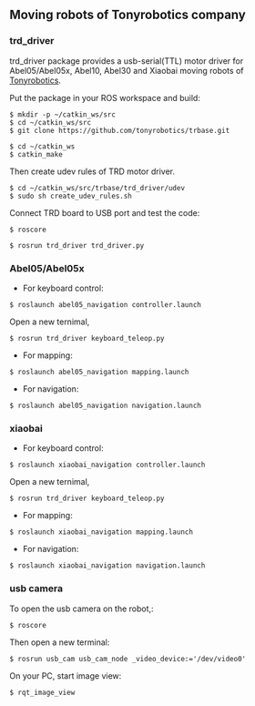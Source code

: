 ## Moving robots of Tonyrobotics company

### trd_driver

trd_driver package provides a usb-serial(TTL) motor driver for Abel05/Abel05x, Abel10, Abel30 and Xiaobai moving robots of [Tonyrobotics](http://www.tonyrobotics.com/).

Put the package in your ROS workspace and build:

```
$ mkdir -p ~/catkin_ws/src
$ cd ~/catkin_ws/src
$ git clone https://github.com/tonyrobotics/trbase.git
```

```
$ cd ~/catkin_ws
$ catkin_make
```

Then create udev rules of TRD motor driver.

```
$ cd ~/catkin_ws/src/trbase/trd_driver/udev
$ sudo sh create_udev_rules.sh
```

Connect TRD board to USB port and test the code:

```
$ roscore
```

```
$ rosrun trd_driver trd_driver.py
```

### Abel05/Abel05x 

* For keyboard control:

```
$ roslaunch abel05_navigation controller.launch
```

Open a new ternimal,

```
$ rosrun trd_driver keyboard_teleop.py
```

* For mapping:

```
$ roslaunch abel05_navigation mapping.launch
```

* For navigation:

```
$ roslaunch abel05_navigation navigation.launch
```

### xiaobai

* For keyboard control:

```
$ roslaunch xiaobai_navigation controller.launch
```

Open a new ternimal,

```
$ rosrun trd_driver keyboard_teleop.py
```

* For mapping:

```
$ roslaunch xiaobai_navigation mapping.launch
```

* For navigation:

```
$ roslaunch xiaobai_navigation navigation.launch
```

### usb camera

To open the usb camera on the robot,:

```
$ roscore
```

Then open a new terminal:

```
$ rosrun usb_cam usb_cam_node _video_device:='/dev/video0'
```

On your PC, start image view: 

```
$ rqt_image_view
```

